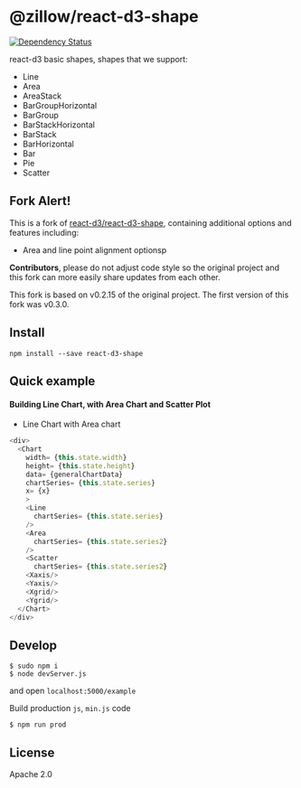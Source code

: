 # @zillow/react-d3-shape

[![Dependency Status](https://gemnasium.com/react-d3/react-d3-shape.svg)](https://gemnasium.com/react-d3/react-d3-shape)

react-d3 basic shapes, shapes that we support:

- Line
- Area
- AreaStack
- BarGroupHorizontal
- BarGroup
- BarStackHorizontal
- BarStack
- BarHorizontal
- Bar
- Pie
- Scatter

## Fork Alert!

This is a fork of [react-d3/react-d3-shape](https://github.com/react-d3/react-d3-shape), containing additional options and features including:

- Area and line point alignment optionsp

**Contributors**, please do not adjust code style so the original project and this fork can more easily share updates from each other.

This fork is based on v0.2.15 of the original project. The first version of this fork was v0.3.0.

## Install

```
npm install --save react-d3-shape
```

## Quick example

#### Building Line Chart, with Area Chart and Scatter Plot

- Line Chart with Area chart

```js
<div>
  <Chart
    width= {this.state.width}
    height= {this.state.height}
    data= {generalChartData}
    chartSeries= {this.state.series}
    x= {x}
    >
    <Line
      chartSeries= {this.state.series}
    />
    <Area
      chartSeries= {this.state.series2}
    />
    <Scatter
      chartSeries= {this.state.series2}
    <Xaxis/>
    <Yaxis/>
    <Xgrid/>
    <Ygrid/>
  </Chart>
</div>

```

## Develop

```
$ sudo npm i
$ node devServer.js
```

and open `localhost:5000/example`

Build production `js`, `min.js` code

```
$ npm run prod
```

## License

Apache 2.0
